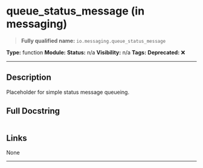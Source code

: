 # queue_status_message (in messaging)
> **Fully qualified name:** `io.messaging.queue_status_message`

**Type:** function
**Module:** 
**Status:** n/a
**Visibility:** n/a
**Tags:** 
**Deprecated:** ❌

---

## Description
Placeholder for simple status message queueing.

## Full Docstring
```

```

## Links
None

---
